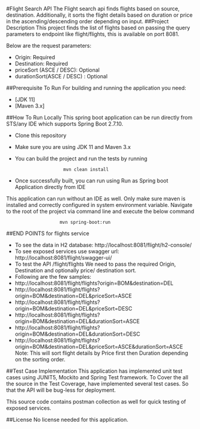 
#Flight Search API
The Flight search api finds flights based on source, destination. Additionally, it sorts the flight details based on duration or price in the ascending/descending order depending on input.
##Project Description
This project finds the list of flights based on passing the query parameters to endpoint like flight/flights, this is available on port 8081.

Below are the request parameters:
* Origin: Required
* Destination: Required
* priceSort (ASCE / DESC): Optional
* durationSort(ASCE / DESC) : Optional



##Prerequisite To Run 
For building and running the application you need:
* [JDK 11]
* [Maven 3.x]

##How To Run Locally
This spring boot application can be run directly from STS/any IDE which supports Spring Boot 2.7.10.
* Clone this repository
* Make sure you are using JDK 11 and Maven 3.x
* You can build the project and run the tests by running 

						mvn clean install
* Once successfully built, you can run using Run as Spring boot Application directly from IDE

This application can run without an IDE as well. Only make sure maven is installed and correctly configured in system environment
variable. Navigate to  the root of the project via command line and execute the below command

						mvn spring-boot:run


##END POINTS for flights service

* To see the data in H2 database: http://localhost:8081/flight/h2-console/
* To see exposed services use swagger url:  http://localhost:8081/flight/swagger-ui/
* To test the API /flight/flights We need to pass the required Origin, Destination and optionally price/ destination sort. 
* Following are the few samples:
* http://localhost:8081/flight/flights?origin=BOM&destination=DEL
* http://localhost:8081/flight/flights?origin=BOM&destination=DEL&priceSort=ASCE
* http://localhost:8081/flight/flights?origin=BOM&destination=DEL&priceSort=DESC
* http://localhost:8081/flight/flights?origin=BOM&destination=DEL&durationSort=ASCE
* http://localhost:8081/flight/flights?origin=BOM&destination=DEL&durationSort=DESC
* http://localhost:8081/flight/flights?origin=BOM&destination=DEL&priceSort=ASCE&durationSort=ASCE
	Note: This will sort flight details by Price first then Duration depending on the sorting order.

##Test Case Implementation
This application has implemented unit test cases using JUNIT5, Mockito and Spring Test framework. 
To Cover the all the source in the Test Coverage, have implemented several test cases. So that the API will be bug-less for deployment.

This source code contains postman collection as well for quick testing of exposed services.

##License
No license needed for this application.


